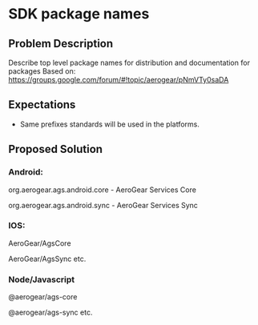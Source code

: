 # SDK package names

## Problem Description

Describe top level package names for distribution and documentation for packages
Based on: https://groups.google.com/forum/#!topic/aerogear/pNmVTy0saDA

## Expectations

- Same prefixes standards will be used in the platforms.

## Proposed Solution

### Android:

org.aerogear.ags.android.core - AeroGear Services Core

org.aerogear.ags.android.sync - AeroGear Services Sync

### IOS:

AeroGear/AgsCore

AeroGear/AgsSync etc.

### Node/Javascript

@aerogear/ags-core

@aerogear/ags-sync etc.
